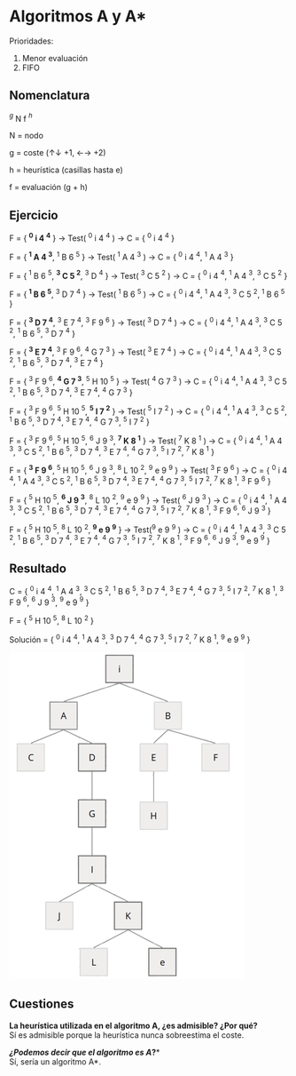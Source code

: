 # Algoritmos A y A*
Prioridades:
1. Menor evaluación
2. FIFO
## Nomenclatura
$^{g}$ N f $^{h}$

N = nodo

g = coste (↑↓ +1, ←→ +2)

h = heurística (casillas hasta e)

f = evaluación (g + h)

## Ejercicio

F = { **$^{0}$ i 4 $^{4}$** }  →  Test( $^{0}$ i 4 $^{4}$ )  → C = { $^{0}$ i 4 $^{4}$ }

F = { **$^{1}$ A 4 $^{3}$**, $^{1}$ B 6 $^{5}$ }  →  Test( $^{1}$ A 4 $^{3}$ )  → C = { $^{0}$ i 4 $^{4}$, $^{1}$ A 4 $^{3}$ }

F = { $^{1}$ B 6 $^{5}$, **$^{3}$ C 5 $^{2}$**, $^{3}$ D $^{4}$ }  →  Test( $^{3}$ C 5 $^{2}$ )  → C = { $^{0}$ i 4 $^{4}$, $^{1}$ A 4 $^{3}$, $^{3}$ C 5 $^{2}$ }

F = { **$^{1}$ B 6 $^{5}$**, $^{3}$ D 7 $^{4}$ }  →  Test( $^{1}$ B 6 $^{5}$ )  → C = { $^{0}$ i 4 $^{4}$, $^{1}$ A 4 $^{3}$, $^{3}$ C 5 $^{2}$, $^{1}$ B 6 $^{5}$ }

F = { **$^{3}$ D 7 $^{4}$**, $^{3}$ E 7 $^{4}$, $^{3}$ F 9 $^{6}$ }  →  Test( $^{3}$ D 7 $^{4}$ )  → C = { $^{0}$ i 4 $^{4}$, $^{1}$ A 4 $^{3}$, $^{3}$ C 5 $^{2}$, $^{1}$ B 6 $^{5}$, $^{3}$ D 7 $^{4}$ }

F = { **$^{3}$ E 7 $^{4}$**, $^{3}$ F 9 $^{6}$, $^{4}$ G 7 $^{3}$ }  →  Test( $^{3}$ E 7 $^{4}$ )  → C = { $^{0}$ i 4 $^{4}$, $^{1}$ A 4 $^{3}$, $^{3}$ C 5 $^{2}$, $^{1}$ B 6 $^{5}$, $^{3}$ D 7 $^{4}$, $^{3}$ E 7 $^{4}$ }

F = { $^{3}$ F 9 $^{6}$, **$^{4}$ G 7 $^{3}$**, $^{5}$ H 10 $^{5}$ }  →  Test( $^{4}$ G 7 $^{3}$ )  → C = { $^{0}$ i 4 $^{4}$, $^{1}$ A 4 $^{3}$, $^{3}$ C 5 $^{2}$, $^{1}$ B 6 $^{5}$, $^{3}$ D 7 $^{4}$, $^{3}$ E 7 $^{4}$, $^{4}$ G 7 $^{3}$ }

F = { $^{3}$ F 9 $^{6}$, $^{5}$ H 10 $^{5}$, **$^{5}$ I 7 $^{2}$** }  →  Test( $^{5}$ I 7 $^{2}$ )  → C = { $^{0}$ i 4 $^{4}$, $^{1}$ A 4 $^{3}$, $^{3}$ C 5 $^{2}$, $^{1}$ B 6 $^{5}$, $^{3}$ D 7 $^{4}$, $^{3}$ E 7 $^{4}$, $^{4}$ G 7 $^{3}$, $^{5}$ I 7 $^{2}$ }

F = { $^{3}$ F 9 $^{6}$, $^{5}$ H 10 $^{5}$, $^{6}$ J 9 $^{3}$, **$^{7}$ K 8 $^{1}$** }  →  Test( $^{7}$ K 8 $^{1}$ )  → C = { $^{0}$ i 4 $^{4}$, $^{1}$ A 4 $^{3}$, $^{3}$ C 5 $^{2}$, $^{1}$ B 6 $^{5}$, $^{3}$ D 7 $^{4}$, $^{3}$ E 7 $^{4}$, $^{4}$ G 7 $^{3}$, $^{5}$ I 7 $^{2}$, $^{7}$ K 8 $^{1}$ }

F = { **$^{3}$ F 9 $^{6}$**, $^{5}$ H 10 $^{5}$, $^{6}$ J 9 $^{3}$, $^{8}$ L 10 $^{2}$, $^{9}$ e 9 $^{9}$ }  →  Test( $^{3}$ F 9 $^{6}$ )  → C = { $^{0}$ i 4 $^{4}$, $^{1}$ A 4 $^{3}$, $^{3}$ C 5 $^{2}$, $^{1}$ B 6 $^{5}$, $^{3}$ D 7 $^{4}$, $^{3}$ E 7 $^{4}$, $^{4}$ G 7 $^{3}$, $^{5}$ I 7 $^{2}$, $^{7}$ K 8 $^{1}$, $^{3}$ F 9 $^{6}$ }

F = { $^{5}$ H 10 $^{5}$, **$^{6}$ J 9 $^{3}$**, $^{8}$ L 10 $^{2}$, $^{9}$ e 9 $^{9}$ }  →  Test( $^{6}$ J 9 $^{3}$ )  → C = { $^{0}$ i 4 $^{4}$, $^{1}$ A 4 $^{3}$, $^{3}$ C 5 $^{2}$, $^{1}$ B 6 $^{5}$, $^{3}$ D 7 $^{4}$, $^{3}$ E 7 $^{4}$, $^{4}$ G 7 $^{3}$, $^{5}$ I 7 $^{2}$, $^{7}$ K 8 $^{1}$, $^{3}$ F 9 $^{6}$, $^{6}$ J 9 $^{3}$ }

F = { $^{5}$ H 10 $^{5}$, $^{8}$ L 10 $^{2}$, **$^{9}$ e 9 $^{9}$** }  →  Test($^{9}$ e 9 $^{9}$ )  → C = { $^{0}$ i 4 $^{4}$, $^{1}$ A 4 $^{3}$, $^{3}$ C 5 $^{2}$, $^{1}$ B 6 $^{5}$, $^{3}$ D 7 $^{4}$, $^{3}$ E 7 $^{4}$, $^{4}$ G 7 $^{3}$, $^{5}$ I 7 $^{2}$, $^{7}$ K 8 $^{1}$, $^{3}$ F 9 $^{6}$, $^{6}$ J 9 $^{3}$, $^{9}$ e 9 $^{9}$ }

## Resultado
C = { $^{0}$ i 4 $^{4}$, $^{1}$ A 4 $^{3}$, $^{3}$ C 5 $^{2}$, $^{1}$ B 6 $^{5}$, $^{3}$ D 7 $^{4}$, $^{3}$ E 7 $^{4}$, $^{4}$ G 7 $^{3}$, $^{5}$ I 7 $^{2}$, $^{7}$ K 8 $^{1}$, $^{3}$ F 9 $^{6}$, $^{6}$ J 9 $^{3}$, $^{9}$ e 9 $^{9}$ }

F = { $^{5}$ H 10 $^{5}$, $^{8}$ L 10 $^{2}$ }

Solución = { $^{0}$ i 4 $^{4}$, $^{1}$ A 4 $^{3}$, $^{3}$ D 7 $^{4}$, $^{4}$ G 7 $^{3}$, $^{5}$ I 7 $^{2}$, $^{7}$ K 8 $^{1}$, $^{9}$ e 9 $^{9}$ }

![Diagrama 3](/img/Diagrama1.4.png)

## Cuestiones

**La heurística utilizada en el algoritmo A, ¿es admisible? ¿Por qué?**  
Sí es admisible porque la heurística nunca sobreestima el coste.

***¿Podemos decir que el algoritmo es A*?***  
Sí, sería un algoritmo A*.
